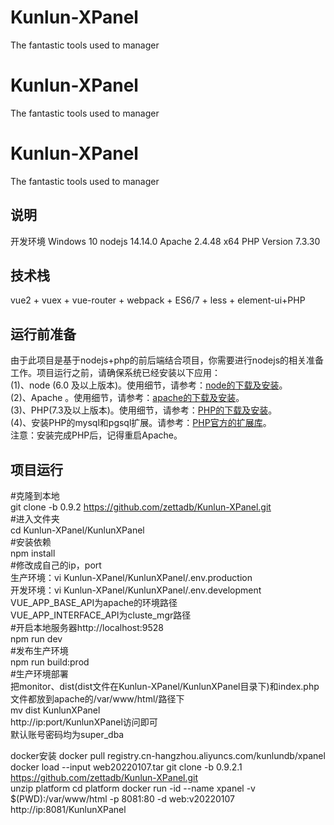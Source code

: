 # Kunlun-XPanel
The fantastic tools used to manager 

# Kunlun-XPanel
The fantastic tools used to manager 
# Kunlun-XPanel
The fantastic tools used to manager 
## 说明
开发环境 Windows 10 nodejs 14.14.0 Apache 2.4.48 x64 PHP Version 7.3.30

## 技术栈
vue2 + vuex + vue-router + webpack + ES6/7 + less + element-ui+PHP

## 运行前准备
由于此项目是基于nodejs+php的前后端结合项目，你需要进行nodejs的相关准备工作。项目运行之前，请确保系统已经安装以下应用：  
(1)、node (6.0 及以上版本)。使用细节，请参考：[node的下载及安装](https://nodejs.org/en/download/)。  
(2)、Apache 。使用细节，请参考：[apache的下载及安装](https://httpd.apache.org/download)。  
(3)、PHP(7.3及以上版本)。使用细节，请参考：[PHP的下载及安装](https://www.php.net/downloads.php)。  
(4)、安装PHP的mysql和pgsql扩展。请参考：[PHP官方的扩展库](http://pecl.php.net/)。  
注意：安装完成PHP后，记得重启Apache。

## 项目运行
#克隆到本地   
git clone -b 0.9.2 https://github.com/zettadb/Kunlun-XPanel.git  
#进入文件夹  
cd Kunlun-XPanel/KunlunXPanel  
#安装依赖  
npm install  
#修改成自己的ip，port  
生产环境：vi Kunlun-XPanel/KunlunXPanel/.env.production  
开发环境：vi Kunlun-XPanel/KunlunXPanel/.env.development  
VUE_APP_BASE_API为apache的环境路径  
VUE_APP_INTERFACE_API为cluste_mgr路径  
#开启本地服务器http://localhost:9528  
npm run dev   
#发布生产环境  
npm run build:prod  
#生产环境部署  
把monitor、dist(dist文件在Kunlun-XPanel/KunlunXPanel目录下)和index.php文件都放到apache的/var/www/html/路径下  
mv dist KunlunXPanel  
http://ip:port/KunlunXPanel访问即可  
默认账号密码均为super_dba 


docker安装
docker pull registry.cn-hangzhou.aliyuncs.com/kunlundb/xpanel
docker load --input web20220107.tar
git clone -b 0.9.2.1 https://github.com/zettadb/Kunlun-XPanel.git  
unzip platform
cd platform
docker run -id --name xpanel -v  $(PWD):/var/www/html -p 8081:80  -d web:v20220107
http://ip:8081/KunlunXPanel

